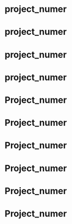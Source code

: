 # project_numer
# project_numer
# project_numer
# project_numer
# Project_numer
# Project_numer
# Project_numer
# Project_numer
# Project_numer
# Project_numer
